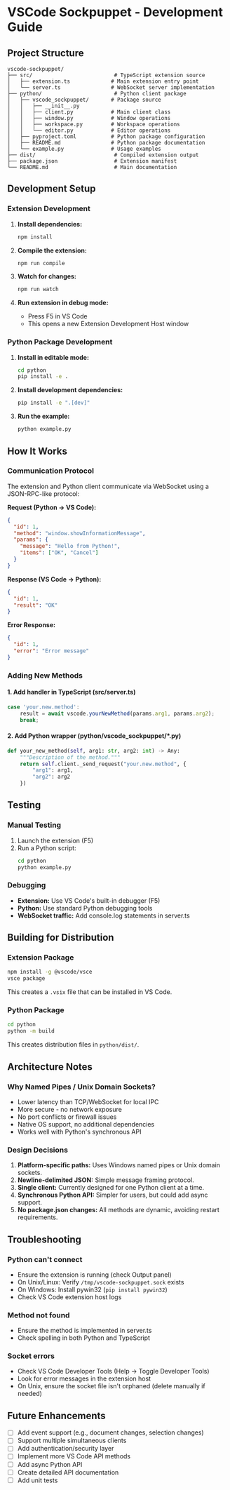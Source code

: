 # VSCode Sockpuppet - Development Guide

## Project Structure

```
vscode-sockpuppet/
├── src/                          # TypeScript extension source
│   ├── extension.ts             # Main extension entry point
│   └── server.ts                # WebSocket server implementation
├── python/                       # Python client package
│   ├── vscode_sockpuppet/       # Package source
│   │   ├── __init__.py
│   │   ├── client.py            # Main client class
│   │   ├── window.py            # Window operations
│   │   ├── workspace.py         # Workspace operations
│   │   └── editor.py            # Editor operations
│   ├── pyproject.toml           # Python package configuration
│   ├── README.md                # Python package documentation
│   └── example.py               # Usage examples
├── dist/                         # Compiled extension output
├── package.json                  # Extension manifest
└── README.md                     # Main documentation
```

## Development Setup

### Extension Development

1. **Install dependencies:**
   ```bash
   npm install
   ```

2. **Compile the extension:**
   ```bash
   npm run compile
   ```

3. **Watch for changes:**
   ```bash
   npm run watch
   ```

4. **Run extension in debug mode:**
   - Press F5 in VS Code
   - This opens a new Extension Development Host window

### Python Package Development

1. **Install in editable mode:**
   ```bash
   cd python
   pip install -e .
   ```

2. **Install development dependencies:**
   ```bash
   pip install -e ".[dev]"
   ```

3. **Run the example:**
   ```bash
   python example.py
   ```

## How It Works

### Communication Protocol

The extension and Python client communicate via WebSocket using a JSON-RPC-like protocol:

**Request (Python → VS Code):**
```json
{
  "id": 1,
  "method": "window.showInformationMessage",
  "params": {
    "message": "Hello from Python!",
    "items": ["OK", "Cancel"]
  }
}
```

**Response (VS Code → Python):**
```json
{
  "id": 1,
  "result": "OK"
}
```

**Error Response:**
```json
{
  "id": 1,
  "error": "Error message"
}
```

### Adding New Methods

#### 1. Add handler in TypeScript (src/server.ts)

```typescript
case 'your.new.method':
    result = await vscode.yourNewMethod(params.arg1, params.arg2);
    break;
```

#### 2. Add Python wrapper (python/vscode_sockpuppet/*.py)

```python
def your_new_method(self, arg1: str, arg2: int) -> Any:
    """Description of the method."""
    return self.client._send_request("your.new.method", {
        "arg1": arg1,
        "arg2": arg2
    })
```

## Testing

### Manual Testing

1. Launch the extension (F5)
2. Run a Python script:
   ```bash
   cd python
   python example.py
   ```

### Debugging

- **Extension:** Use VS Code's built-in debugger (F5)
- **Python:** Use standard Python debugging tools
- **WebSocket traffic:** Add console.log statements in server.ts

## Building for Distribution

### Extension Package

```bash
npm install -g @vscode/vsce
vsce package
```

This creates a `.vsix` file that can be installed in VS Code.

### Python Package

```bash
cd python
python -m build
```

This creates distribution files in `python/dist/`.

## Architecture Notes

### Why Named Pipes / Unix Domain Sockets?

- Lower latency than TCP/WebSocket for local IPC
- More secure - no network exposure
- No port conflicts or firewall issues
- Native OS support, no additional dependencies
- Works well with Python's synchronous API

### Design Decisions

1. **Platform-specific paths:** Uses Windows named pipes or Unix domain sockets.
2. **Newline-delimited JSON:** Simple message framing protocol.
3. **Single client:** Currently designed for one Python client at a time.
4. **Synchronous Python API:** Simpler for users, but could add async support.
5. **No package.json changes:** All methods are dynamic, avoiding restart requirements.

## Troubleshooting

### Python can't connect

- Ensure the extension is running (check Output panel)
- On Unix/Linux: Verify `/tmp/vscode-sockpuppet.sock` exists
- On Windows: Install pywin32 (`pip install pywin32`)
- Check VS Code extension host logs

### Method not found

- Ensure the method is implemented in server.ts
- Check spelling in both Python and TypeScript

### Socket errors

- Check VS Code Developer Tools (Help → Toggle Developer Tools)
- Look for error messages in the extension host
- On Unix, ensure the socket file isn't orphaned (delete manually if needed)

## Future Enhancements

- [ ] Add event support (e.g., document changes, selection changes)
- [ ] Support multiple simultaneous clients
- [ ] Add authentication/security layer
- [ ] Implement more VS Code API methods
- [ ] Add async Python API
- [ ] Create detailed API documentation
- [ ] Add unit tests
